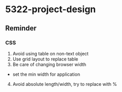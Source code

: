 # 5322-project-design

## Reminder

### CSS
1. Avoid using table on non-text object
2. Use grid layout to replace table
3. Be care of changing browser width
- set the min width for application
4. Avoid absolute length/width, try to replace with %




